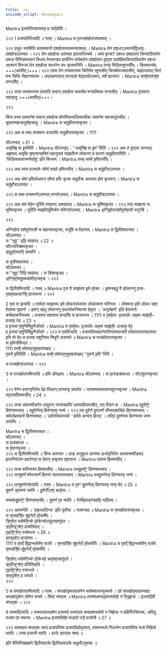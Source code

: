 ```yaml
---
title:  ०४,
unicode_script: devanagari
---
```


Mantra
प्र॒जाप॑तिरकामयत॒ प्र जा॑ये॒येति॑ ।


२२२
1 प्रजापतिरित्यादि ॥ गतम् ।
Mantra
स ए॒तन्दश॑होतारमपश्यत् ।

२२२
प्रभूतः स्यामिति कामयमानो दशहोतारमात्मन्यपश्यत् ।
Mantra
तेन॑ दश॒धाऽऽत्मान॑व्ँवि॒धाय॒ दश॑होत्राऽतप्यत ।
२२२
तेन दशहोत्रा अतप्यत इष्टवानित्यर्थः ।   कथं कृत्वा? दशधा दशप्रकारं चित्त्यादिरूपेण दशधा विभिन्नमात्मानं विधाय तेनातप्यत प्राचीनेन तपोबलेन दशहोतारं दृष्ट्वा तदपेक्षितचित्त्यादिरूपेण दशधा आत्मानं विभज्य तेन दशहोत्रा साधनेन तपः कृतवानिति ।
Mantra
तस्य॒ चित्ति॒स्स्रुगासी᳚त् ।
चि॒त्तमाज्य᳚म् +++(आसीत् )+++।
२२२
तस्य तेन तप्यमानस्य चित्तिरेव स्रुगासीत् चित्तमेवाज्यमासीत्, बाह्याभावात् चित्तं मनः चित्तिः विज्ञानमात्मा । उपलक्षणत्वात् वागादयो वेद्यादयोऽभवन्, सर्वे ह्यान्तराः ।
Mantra
तस्यै॒ताव॑त्ये॒व वागासी᳚त् ।

२२२
तस्य तप्यमानस्य एतावति यावान् दशहोता तावत्येव मन्त्रात्मिका वागासीत् ।
Mantra
ए॒तावान्॑ यज्ञक्र॒तुः +++(आसीत्)+++।

२२२

किंच तस्य एतावानेव यावान् दशहोत्रा होमश्चित्यादिसामग्रीकः तावानेव यज्ञक्रतुरासीत् । यूपवान्महाक्रतुर्यज्ञक्रतुः ।
Mantra
स चतु॑र्होतारमसृजत ।

२२२
अथ स तथा तप्यमानः प्रजापतिः चतुर्होतारमसृजत ।
1111

सो॑ऽनन्दत् ॥ 21 ॥  
असृ॑ख्षि॒ वा इ॒ममिति॑ ।
Mantra
सो॑ऽनन्द॒द् - ''असृ॑ख्षि॒ वा इ॒म''मिति॑ ।
२२२
अथ तं दृष्ट्वा अनन्दत् अहृष्यत् असृक्षि सृष्टवानहमिमं महानुभावं व्याहृतीनां लोकानां च कारणं चतुर्होतारमिति । 'लिङ्सिचावात्मनेपदेषु' इति कित्त्वम् ।
Mantra
तस्य॒ सामो॑ ह॒विरासी᳚त् ।

२२२
अथ तस्य प्रजापतेः सोमो बाह्यो हविरासीत् ।
Mantra
स चतु॑र्होत्राऽतप्यत ।

२२२
अथ सोमं हविर्लब्धवान् सौम्यं हविः कृत्वा चतुर्होत्रा अतप्यत होमं कृतवान् ।
Mantra
स चतु॑र्होत्राऽतप्यत ।

२२२
स तथा तप्यमानोऽताम्यत् तान्तोऽभवत् ।
Mantra
स चतु॑र्होत्राऽतप्यत ।

२२२
अथ समं वेदेन भूरिति व्याहरत् अशब्दयत् ।
Mantra
स भूमि॑मसृजत ।
२२२
तया व्याहृत्या च भूमिमसृजत । भूरिति व्याहृतिर्भूमित्वेन परिणतोऽभवत् ।
Mantra
अ॒ग्नि॒हो॒त्रन्द॑र्शपूर्णमा॒सौ यजूꣳ॑षि ।

२२२

अग्निहोत्रं दर्शपूर्णमासौ च यज्ञानामसृजत, यजूंषि च वेदानाम् ।
Mantra
स द्वि॒तीय॑मतप्यत ।  
सो॑ऽताम्यत् ।  
स ''भुव॒'' इति॒ व्याह॑रत् ॥ 22 ॥  
सो᳚ऽन्तरि॑ख्षमसृजत ।  
चा॒तु॒र्मा॒स्यानि॒ सामा॑नि ।  

स तृ॒तीय॑मतप्यत ।  
सो॑ऽताम्यत् ।  
स ''सुव॒''रिति॒ व्याह॑रत् ।
स दिव॑मसृजत ।  
अ॒ग्नि॒ष्टो॒ममु॒क्थ्य॑मतिरा॒त्रमृचः॑ ।
२२२

स द्वितीयमित्यादि । गतम् ॥
Mantra
ए॒ता वै व्याहृ॑तय इ॒मे लो॒काः ।
इ॒मान्खलु॒ वै लो॒काननु॑ प्र॒जाᳶ प॒शव॒श्छन्दाꣳ॑सि॒ प्राजा॑यन्त ।
२२२

2 एता वा इत्यादि ॥ एवमेता व्याहृतयः इमे लोकास्संजाताः लोकात्मना परिणताः । लोक्यन्त इति लोकाः यज्ञा वेदाश्च गृह्यन्ते । इमान् खलु लोकाननु एतल्लोकनिष्पत्त्या हेतुना । 'अनुर्लक्षणे' इति हेतावनोः कर्मप्रवचनीयत्वम् । प्रजाश्च पशवश्च छन्दांसि च प्राजायन्त ।
1111
य ए॒वमे॒ताᳶ प्र॒जाप॑तेᳶ प्रथ॒मा व्याहृ॑ती॒ᳶ प्रजा॑ता॒ वेद॑ ॥ 23 ॥  
प्र प्र॒जया॑ प॒शुभि॑र्मिथु॒नैर्जा॑यते ।
Mantra
य ए॒वमे॒ताᳶ प्र॒जाप॑तेᳶ प्रथ॒मा व्याहृ॑ती॒ᳶ प्रजा॑ता॒ वेद॒  
प्र प्र॒जया॑ प॒शुभि॑र्मिथु॒नैर्जा॑यते ।
२२२
य एवमित्यादि । प्रजापतिव्याहरणपरिणामत्वात्सर्वे लोकादयस्तत्प्रजाता इति यो वेद स प्रजया पशुभिश्च मिथुनैः प्रजायते ॥
Mantra
स पञ्च॑होतारमसृजत ।  
स ह॒विर्नावि॑न्दत ।  
1111
तस्मै॒ सोम॑स्त॒नुव॒म्प्राय॑च्छत् ।  
ए॒तत्ते॑ ह॒विरिति॑ ।
Mantra
तस्मै॒ सोम॑स्त॒नुव॒म्प्राय॑च्छद् ''ए॒तत्ते॑ ह॒वि''रिति॑ ।

स पञ्च॑होत्राऽतप्यत ।
२२२

3 स पञ्चहोतारमित्यादि ॥ हविः होमद्रव्यः ।
Mantra
सो॑ऽताम्यत् ।
स प्र॒त्यङ्ङ॑बाधत ।
सोऽसु॑रानसृजत ।

२२२
वेगेन प्रत्यग्वृत्तिरेव देहं पीडयन् प्राणवायुः प्रावर्तत । तस्यामवस्थायामसुरानसृजत ।
Mantra
तद॒स्याप्रि॑यमासीत् ॥ 24 ॥  

२२२
तच्च अपानपीडनेन असुरान् जनयच्छरीरं अस्याप्रियमासीत्, तत् पीडनं वा ।
Mantra
तद्दु॒र्वर्ण॒ꣳ॒ हिर॑ण्यमभवत् ।
तद्दु॒र्वर्ण॑स्य॒ हिर॑ण्यस्य॒ जन्म॑ ।
२२२
तत् दुर्वर्णं दुष्टवर्णं सीसताम्रादिकं हिरण्यमभवत् । सर्वलोहवचनो हिरण्यशब्दः । 'हर्यगतिकान्त्योः' 'हर्यतेः कन्यन् हिरच्' । तदिदं दुवर्णस्य हिरण्यस्य जन्म उत्पत्तिः ।

Mantra
स द्वि॒तीय॑मतप्यत ।  
सो॑ऽताम्यत् ।  
स प्राङ॑बाधत ।  
स दे॒वान॑सृजत ।  
२२२
4 द्वितीयमित्यादि ॥ किंच अतप्यत । प्राङ् अनुकूलः प्राणश्च ऊर्ध्ववृत्तिरेव आत्मानमपीडयत् इतरनिरोधेन प्रवर्तनात् स देवान् असृजत सृष्टवान् ।
Mantra
तद॑स्य प्रि॒यमा॑सीत् ।  

२२२
तच्च शरीरमस्य प्रियमासीत् ।
Mantra
तथ्सु॒वर्ण॒ꣳ॒ हिर॑ण्यमभवत् ।  
२२२
तत्सुवर्णं शोभनवर्णं हिरण्यं जातरूपमभवत् ।
Mantra
तथ्सु॒वर्ण॑स्य॒ हिर॑ण्यस्य॒ जन्म॑ ।  

२२२
तत्सुवर्णस्येत्यादि । गतम् ।
Mantra
य ए॒वꣳ सु॒वर्ण॑स्य॒ हिर॑ण्यस्य॒ जन्म॒ वेद॑ ॥ 25 ॥  
सु॒वर्ण॑ आ॒त्मना॑ भवति ।
दु॒र्वर्णो᳚ऽस्य॒ भ्रातृ॑व्यः ।

तस्मा᳚थ्सु॒वर्ण॒ꣳ॒ हिर॑ण्यम्भा॒र्य᳚म् ।
सु॒वर्ण॑ ए॒व भ॑वति ।
ऐन॑म्प्रि॒यङ्ग॑च्छति॒ नाप्रि॑यम् ।

२२२
आत्मनेति । 'प्रकृत्यादिभ्यः' इति तृतीया । गतमन्यत् ॥
Mantra
स स॒प्तहो॑तारमसृजत ।  
स स॒प्तहो᳚त्रै॒व सु॑व॒र्गल्ँ लो॒कमै᳚त् ।  
त्रि॒ण॒वेन॒ स्तोमे॑नै॒भ्यो लो॒केभ्योऽसु॑रा॒न्प्राणु॑दत ।  
त्र॒य॒स्त्रि॒ꣳ॒शेन॒ प्रत्य॑तिष्ठत् ।  
ए॒क॒वि॒ꣳ॒शेन॒ रुच॑मधत्त ॥ 26 ॥    
स॒प्त॒द॒शेन॒ प्राजा॑यत ।  
1111
य ए॒वव्ँ वि॒द्वान्थ्सोमे॑न॒ यज॑ते ।
स॒प्तहो᳚त्रै॒व सु॑व॒र्गल्ँ लो॒कमे॑ति ।
Mantra
य ए॒वव्ँ वि॒द्वान्थ्सोमे॑न॒ यज॑ते स॒प्तहो᳚त्रै॒व सु॑व॒र्गल्ँ लो॒कमे॑ति ।

त्रि॒ण॒वेन॒ स्तोमे॑नै॒भ्यो लो॒केभ्यो॒ भ्रातृ॑व्या॒न्प्रणु॑दते ।  
त्र॒य॒स्त्रि॒ꣳ॒शेन॒ प्रति॑तिष्ठति ।  
ए॒क॒वि॒ꣳ॒शेन॒ रुच॑न्धत्ते ।  
स॒प्त॒द॒शेन॒ प्र जा॑यते ।  
२२२

5 स सप्तहोतारमित्यादि ॥ गतम् । सप्तहोतृफलप्रसंगेन स्तोमफलान्युच्यन्ते । एवं सप्तहोतृमाहात्म्यज्ञः सप्तहोतृकेण सोमेन यजते । शिष्टं स्पष्टम् ॥
Mantra
तस्मा᳚थ्सप्तद॒शस्स्तोमो॒ न नि॒र्॒हृत्यः॑ ।
प्र॒जाप॑ति॒र्वै स॑प्तद॒शः ।
२२२

6 तस्मादित्यादि ॥ यस्मात्सप्तदशेन प्रजायते तस्मादयं सप्तदशस्तोमो न निर्हृत्यः न बहिर्निरसितव्यः, अपितु मध्यत एव स्थाप्यः ।
Mantra
प्र॒जाप॑तिमे॒व म॑ध्य॒तो ध॑त्ते॒ प्रजा᳚त्यै ॥ 27 ॥  

२२२
यस्मादयं सप्तदशः स्वयं प्रजापतिरेव प्रजापतिहोतृत्वात्, तस्मान्मध्ये निधानेन प्रजापतिरेव मध्ये निहितो भवति । तच्च प्रजात्यै भवति । हरतेः छान्दसः क्यप् ॥

इति तैत्तिरीयब्राह्मणे द्वितीयाष्टके द्वितीयप्रपाठके चतुर्थोऽनुवाकः ॥  
